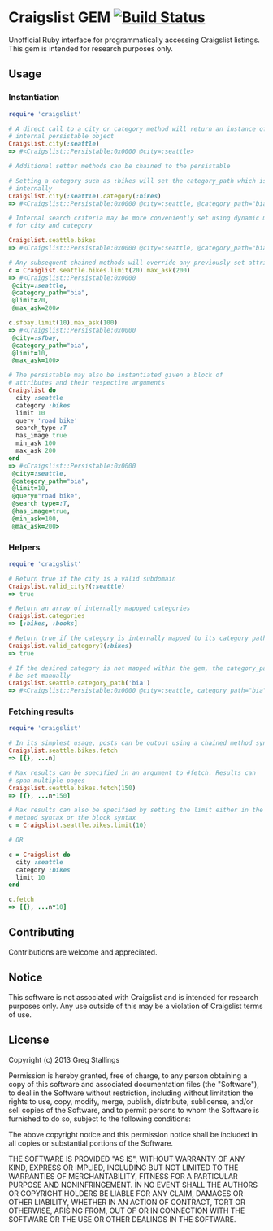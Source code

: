 # Craigslist GEM [![Build Status](https://secure.travis-ci.org/gregstallings/craigslist.png)](http://travis-ci.org/gregstallings/craigslist)

Unofficial Ruby interface for programmatically accessing Craigslist listings. This gem is intended for research purposes only.

## Usage

### Instantiation

```ruby
require 'craigslist'

# A direct call to a city or category method will return an instance of the
# internal persistable object
Craigslist.city(:seattle)
=> #<Craigslist::Persistable:0x0000 @city=:seattle>

# Additional setter methods can be chained to the persistable

# Setting a category such as :bikes will set the category_path which is mapped
# internally
Craigslist.city(:seattle).category(:bikes)
=> #<Craigslist::Persistable:0x0000 @city=:seattle, @category_path="bia">

# Internal search criteria may be more conveniently set using dynamic methods
# for city and category

Craigslist.seattle.bikes
=> #<Craigslist::Persistable:0x0000 @city=:seattle, @category_path="bia">

# Any subsequent chained methods will override any previously set attributes
c = Craiglist.seattle.bikes.limit(20).max_ask(200)
=> #<Craigslist::Persistable:0x0000
 @city=:seattle,
 @category_path="bia",
 @limit=20,
 @max_ask=200>

c.sfbay.limit(10).max_ask(100)
=> #<Craigslist::Persistable:0x0000
 @city=:sfbay,
 @category_path="bia",
 @limit=10,
 @max_ask=100>

# The persistable may also be instantiated given a block of
# attributes and their respective arguments
Craigslist do
  city :seattle
  category :bikes
  limit 10
  query 'road bike'
  search_type :T
  has_image true
  min_ask 100
  max_ask 200
end
=> #<Craigslist::Persistable:0x0000
 @city=:seattle,
 @category_path="bia",
 @limit=10,
 @query="road bike",
 @search_type=:T,
 @has_image=true,
 @min_ask=100,
 @max_ask=200>
```

### Helpers

```ruby
require 'craigslist'

# Return true if the city is a valid subdomain
Craigslist.valid_city?(:seattle)
=> true

# Return an array of internally mappped categories
Craigslist.categories
=> [:bikes, :books]

# Return true if the category is internally mapped to its category path
Craigslist.valid_category?(:bikes)
=> true

# If the desired category is not mapped within the gem, the category_path can
# be set manually
Craigslist.seattle.category_path('bia')
=> #<Craigslist::Persistable:0x0000 @city=:seattle, category_path="bia">
```

### Fetching results

```ruby
require 'craigslist'

# In its simplest usage, posts can be output using a chained method syntax
Craigslist.seattle.bikes.fetch
=> [{}, ...n]

# Max results can be specified in an argument to #fetch. Results can
# span multiple pages
Craigslist.seattle.bikes.fetch(150)
=> [{}, ...n*150]

# Max results can also be specified by setting the limit either in the chained
# method syntax or the block syntax
c = Craigslist.seattle.bikes.limit(10)

# OR

c = Craigslist do
  city :seattle
  category :bikes
  limit 10
end

c.fetch
=> [{}, ...n*10]
```

## Contributing

Contributions are welcome and appreciated.

## Notice

This software is not associated with Craigslist and is intended for research purposes only. Any use outside of this may be a violation of Craigslist terms of use.

## License

Copyright (c) 2013 Greg Stallings

Permission is hereby granted, free of charge, to any person obtaining
a copy of this software and associated documentation files (the
"Software"), to deal in the Software without restriction, including
without limitation the rights to use, copy, modify, merge, publish,
distribute, sublicense, and/or sell copies of the Software, and to
permit persons to whom the Software is furnished to do so, subject to
the following conditions:

The above copyright notice and this permission notice shall be
included in all copies or substantial portions of the Software.

THE SOFTWARE IS PROVIDED "AS IS", WITHOUT WARRANTY OF ANY KIND,
EXPRESS OR IMPLIED, INCLUDING BUT NOT LIMITED TO THE WARRANTIES OF
MERCHANTABILITY, FITNESS FOR A PARTICULAR PURPOSE AND
NONINFRINGEMENT. IN NO EVENT SHALL THE AUTHORS OR COPYRIGHT HOLDERS BE
LIABLE FOR ANY CLAIM, DAMAGES OR OTHER LIABILITY, WHETHER IN AN ACTION
OF CONTRACT, TORT OR OTHERWISE, ARISING FROM, OUT OF OR IN CONNECTION
WITH THE SOFTWARE OR THE USE OR OTHER DEALINGS IN THE SOFTWARE.
